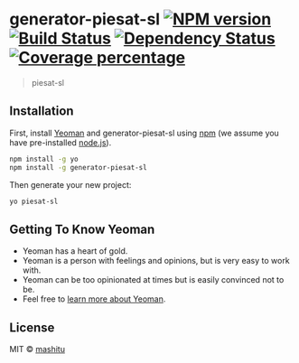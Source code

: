 # generator-piesat-sl [![NPM version][npm-image]][npm-url] [![Build Status][travis-image]][travis-url] [![Dependency Status][daviddm-image]][daviddm-url] [![Coverage percentage][coveralls-image]][coveralls-url]

> piesat-sl

## Installation

First, install [Yeoman](http://yeoman.io) and generator-piesat-sl using [npm](https://www.npmjs.com/) (we assume you have pre-installed [node.js](https://nodejs.org/)).

```bash
npm install -g yo
npm install -g generator-piesat-sl
```

Then generate your new project:

```bash
yo piesat-sl
```

## Getting To Know Yeoman

* Yeoman has a heart of gold.
* Yeoman is a person with feelings and opinions, but is very easy to work with.
* Yeoman can be too opinionated at times but is easily convinced not to be.
* Feel free to [learn more about Yeoman](http://yeoman.io/).

## License

MIT © [mashitu]()

[npm-image]: https://badge.fury.io/js/generator-piesat-sl.svg
[npm-url]: https://npmjs.org/package/generator-piesat-sl
[travis-image]: https://travis-ci.com/mst123/generator-piesat-sl.svg?branch=master
[travis-url]: https://travis-ci.com/mst123/generator-piesat-sl
[daviddm-image]: https://david-dm.org/mst123/generator-piesat-sl.svg?theme=shields.io
[daviddm-url]: https://david-dm.org/mst123/generator-piesat-sl
[coveralls-image]: https://coveralls.io/repos/mst123/generator-piesat-sl/badge.svg
[coveralls-url]: https://coveralls.io/r/mst123/generator-piesat-sl
